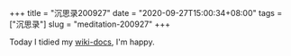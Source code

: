 +++
title = "沉思录200927"
date = "2020-09-27T15:00:34+08:00"
tags = ["沉思录"]
slug = "meditation-200927"
+++

Today I tidied my [wiki-docs](https://github.com/Gaotianhe/wiki-docs), I'm happy.
